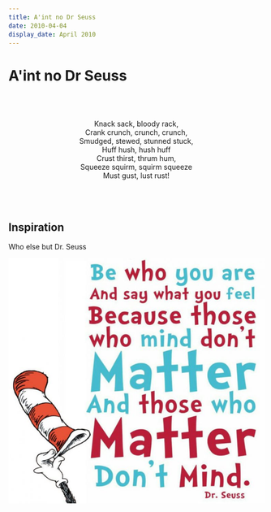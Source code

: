 ```yaml
---
title: A'int no Dr Seuss
date: 2010-04-04
display_date: April 2010
---
```


# A'int no Dr Seuss

<center><br></center>
<center><br></center>
<center><br></center>
<center>Knack sack, bloody rack,</center>
<center>Crank crunch, crunch, crunch,</center>
<center>Smudged, stewed, stunned stuck,</center>
<center>Huff hush, hush huff</center>
<center>Crust thirst, thrum hum,</center>
<center>Squeeze squirm, squirm squeeze</center>
<center>Must gust, lust rust!</center>
<center><br></center>
<center><br></center>
<center><br></center>
  

## Inspiration
Who else but Dr. Seuss

![](../resources/dr-seuss-quote-be-who-you-are.jpg)




[seuss]: https://en.wikipedia.org/wiki/Dr._Seuss
